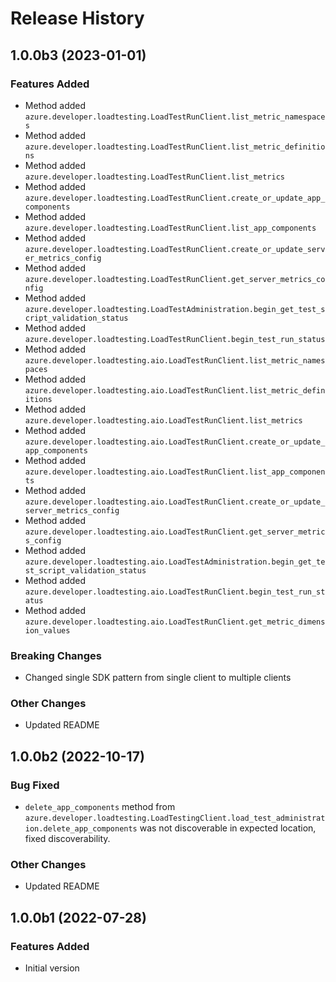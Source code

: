 # Release History

## 1.0.0b3 (2023-01-01)

### Features Added 
- Method added `azure.developer.loadtesting.LoadTestRunClient.list_metric_namespaces`
- Method added `azure.developer.loadtesting.LoadTestRunClient.list_metric_definitions`
- Method added `azure.developer.loadtesting.LoadTestRunClient.list_metrics`
- Method added `azure.developer.loadtesting.LoadTestRunClient.create_or_update_app_components`
- Method added `azure.developer.loadtesting.LoadTestRunClient.list_app_components`
- Method added `azure.developer.loadtesting.LoadTestRunClient.create_or_update_server_metrics_config`
- Method added `azure.developer.loadtesting.LoadTestRunClient.get_server_metrics_config`
- Method added `azure.developer.loadtesting.LoadTestAdministration.begin_get_test_script_validation_status`
- Method added `azure.developer.loadtesting.LoadTestRunClient.begin_test_run_status`
- Method added `azure.developer.loadtesting.aio.LoadTestRunClient.list_metric_namespaces`
- Method added `azure.developer.loadtesting.aio.LoadTestRunClient.list_metric_definitions`
- Method added `azure.developer.loadtesting.aio.LoadTestRunClient.list_metrics`
- Method added `azure.developer.loadtesting.aio.LoadTestRunClient.create_or_update_app_components`
- Method added `azure.developer.loadtesting.aio.LoadTestRunClient.list_app_components`
- Method added `azure.developer.loadtesting.aio.LoadTestRunClient.create_or_update_server_metrics_config`
- Method added `azure.developer.loadtesting.aio.LoadTestRunClient.get_server_metrics_config`
- Method added `azure.developer.loadtesting.aio.LoadTestAdministration.begin_get_test_script_validation_status`
- Method added `azure.developer.loadtesting.aio.LoadTestRunClient.begin_test_run_status`
- Method added `azure.developer.loadtesting.aio.LoadTestRunClient.get_metric_dimension_values`

### Breaking Changes
- Changed single SDK pattern from single client to multiple clients

### Other Changes
- Updated README

## 1.0.0b2 (2022-10-17)

### Bug Fixed 
- `delete_app_components` method from `azure.developer.loadtesting.LoadTestingClient.load_test_administration.delete_app_components` was not discoverable in expected location, fixed discoverability.

### Other Changes
- Updated README

## 1.0.0b1 (2022-07-28)

### Features Added
- Initial version
